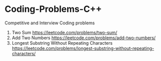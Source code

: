 # Coding-Problems-C++
Competitive and Interview Coding problems
1. Two Sum https://leetcode.com/problems/two-sum/
2. Add Two Numbers https://leetcode.com/problems/add-two-numbers/
3. Longest Substring Without Repeating Characters https://leetcode.com/problems/longest-substring-without-repeating-characters/
